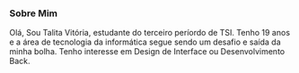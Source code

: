 ### Sobre Mim 
Olá, Sou Talita Vitória, estudante do terceiro períordo de TSI. Tenho 19 anos e a área de tecnologia da informática segue
sendo um desafio e saída da minha bolha. Tenho interesse em Design de Interface ou Desenvolvimento Back. 
